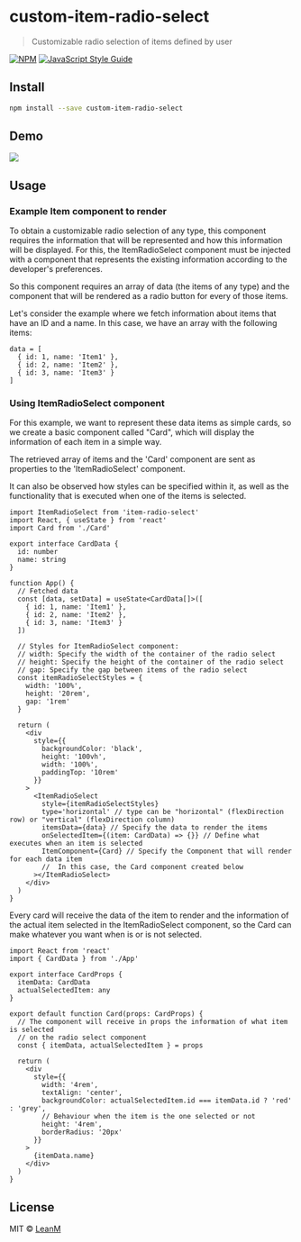 # custom-item-radio-select

> Customizable radio selection of items defined by user

[![NPM](https://img.shields.io/npm/v/item-radio-select.svg)](https://www.npmjs.com/package/item-radio-select) [![JavaScript Style Guide](https://img.shields.io/badge/code_style-standard-brightgreen.svg)](https://standardjs.com)

## Install

```bash
npm install --save custom-item-radio-select
```

## Demo

![](https://github.com/LeanM/custom-item-radio-select/blob/main/item-radio-select.gif?raw=true)

## Usage

### Example Item component to render

To obtain a customizable radio selection of any type, this component requires the information that will be represented and how this information will be displayed. For this, the ItemRadioSelect component must be injected with a component that represents the existing information according to the developer's preferences.

So this component requires an array of data (the items of any type) and the component that will be rendered as a radio button for every of those items.

Let's consider the example where we fetch information about items that have an ID and a name. In this case, we have an array with the following items:

```tsx
data = [
  { id: 1, name: 'Item1' },
  { id: 2, name: 'Item2' },
  { id: 3, name: 'Item3' }
]
```

### Using ItemRadioSelect component

For this example, we want to represent these data items as simple cards, so we create a basic component called "Card", which will display the information of each item in a simple way.

The retrieved array of items and the 'Card' component are sent as properties to the 'ItemRadioSelect' component.

It can also be observed how styles can be specified within it, as well as the functionality that is executed when one of the items is selected.

```tsx
import ItemRadioSelect from 'item-radio-select'
import React, { useState } from 'react'
import Card from './Card'

export interface CardData {
  id: number
  name: string
}

function App() {
  // Fetched data
  const [data, setData] = useState<CardData[]>([
    { id: 1, name: 'Item1' },
    { id: 2, name: 'Item2' },
    { id: 3, name: 'Item3' }
  ])

  // Styles for ItemRadioSelect component:
  // width: Specify the width of the container of the radio select
  // height: Specify the height of the container of the radio select
  // gap: Specify the gap between items of the radio select
  const itemRadioSelectStyles = {
    width: '100%',
    height: '20rem',
    gap: '1rem'
  }

  return (
    <div
      style={{
        backgroundColor: 'black',
        height: '100vh',
        width: '100%',
        paddingTop: '10rem'
      }}
    >
      <ItemRadioSelect
        style={itemRadioSelectStyles}
        type='horizontal' // type can be "horizontal" (flexDirection row) or "vertical" (flexDirection column)
        itemsData={data} // Specify the data to render the items
        onSelectedItem={(item: CardData) => {}} // Define what executes when an item is selected
        ItemComponent={Card} // Specify the Component that will render for each data item
        //  In this case, the Card component created below
      ></ItemRadioSelect>
    </div>
  )
}
```

Every card will receive the data of the item to render and the information of
the actual item selected in the ItemRadioSelect component, so the Card can
make whatever you want when is or is not selected.

```tsx
import React from 'react'
import { CardData } from './App'

export interface CardProps {
  itemData: CardData
  actualSelectedItem: any
}

export default function Card(props: CardProps) {
  // The component will receive in props the information of what item is selected
  // on the radio select component
  const { itemData, actualSelectedItem } = props

  return (
    <div
      style={{
        width: '4rem',
        textAlign: 'center',
        backgroundColor: actualSelectedItem.id === itemData.id ? 'red' : 'grey',
        // Behaviour when the item is the one selected or not
        height: '4rem',
        borderRadius: '20px'
      }}
    >
      {itemData.name}
    </div>
  )
}
```

## License

MIT © [LeanM](https://github.com/LeanM)
